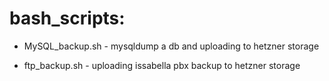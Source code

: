 # bash_scripts:

 - MySQL_backup.sh - mysqldump a db and uploading to hetzner storage

 - ftp_backup.sh - uploading issabella pbx backup to hetzner storage
